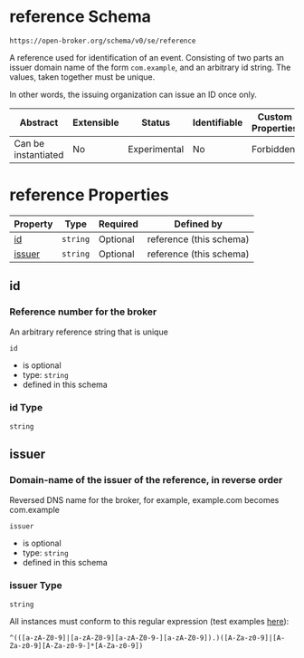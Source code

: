 
# reference Schema

```
https://open-broker.org/schema/v0/se/reference
```

A reference used for identification of an event. Consisting of two
parts an issuer domain name of the form `com.example`, and an
arbitrary id string. The values, taken together must be unique.

In other words, the issuing organization can issue an ID once only.


| Abstract | Extensible | Status | Identifiable | Custom Properties | Additional Properties | Defined In |
|----------|------------|--------|--------------|-------------------|-----------------------|------------|
| Can be instantiated | No | Experimental | No | Forbidden | Forbidden | [reference.json](reference.json) |

# reference Properties

| Property | Type | Required | Defined by |
|----------|------|----------|------------|
| [id](#id) | `string` | Optional | reference (this schema) |
| [issuer](#issuer) | `string` | Optional | reference (this schema) |

## id
### Reference number for the broker

An arbitrary reference string that is unique

`id`
* is optional
* type: `string`
* defined in this schema

### id Type


`string`






## issuer
### Domain-name of the issuer of the reference, in reverse order

Reversed DNS name for the broker, for example, example.com becomes com.example

`issuer`
* is optional
* type: `string`
* defined in this schema

### issuer Type


`string`


All instances must conform to this regular expression 
(test examples [here](https://regexr.com/?expression=%5E((%5Ba-zA-Z0-9%5D%7C%5Ba-zA-Z0-9%5D%5Ba-zA-Z0-9-%5D%5Ba-zA-Z0-9%5D).)(%5BA-Za-z0-9%5D%7C%5BA-Za-z0-9%5D%5BA-Za-z0-9-%5D*%5BA-Za-z0-9%5D))):
```regex
^(([a-zA-Z0-9]|[a-zA-Z0-9][a-zA-Z0-9-][a-zA-Z0-9]).)([A-Za-z0-9]|[A-Za-z0-9][A-Za-z0-9-]*[A-Za-z0-9])
```





